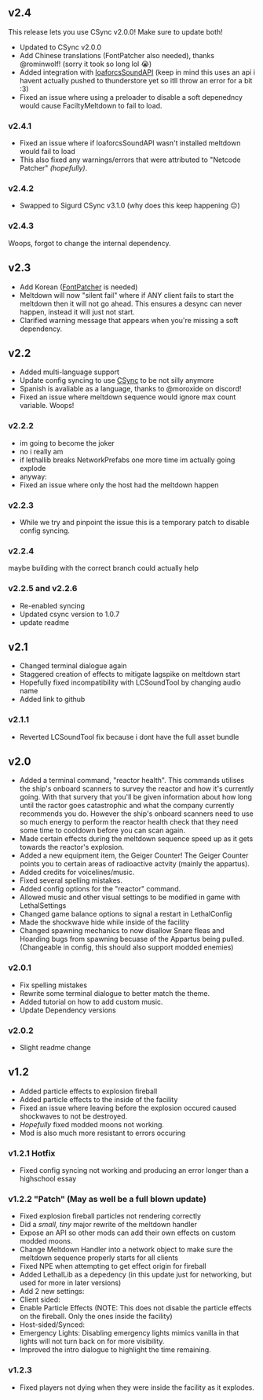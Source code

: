 ## v2.4
This release lets you use CSync v2.0.0! Make sure to update both!

- Updated to CSync v2.0.0
- Add Chinese translations (FontPatcher also needed), thanks @rominwolf! (sorry it took so long lol :sob:)
- Added integration with [loaforcsSoundAPI](https://thunderstore.io/c/lethal-company/p/loaforc/loaforcsSoundAPI/) (keep in mind this uses an api i havent actually pushed to thunderstore yet so itll throw an error for a bit :3)
- Fixed an issue where using a preloader to disable a soft depenedncy would cause FaciltyMeltdown to fail to load.

### v2.4.1
- Fixed an issue where if loaforcsSoundAPI wasn't installed meltdown would fail to load
- This also fixed any warnings/errors that were attributed to "Netcode Patcher" *(hopefully)*.

### v2.4.2
- Swapped to Sigurd CSync v3.1.0 (why does this keep happening :pensive:)

### v2.4.3
Woops, forgot to change the internal dependency.

## v2.3
- Add Korean ([FontPatcher](https://thunderstore.io/c/lethal-company/p/LeKAKiD/FontPatcher/) is needed)
- Meltdown will now "silent fail" where if ANY client fails to start the meltdown then it will not go ahead. This ensures a desync can never happen, instead it will just not start.
- Clarified warning message that appears when you're missing a soft dependency.

## v2.2
- Added multi-language support
- Update config syncing to use [CSync](https://thunderstore.io/c/lethal-company/p/Owen3H/CSync/) to be not silly anymore
- Spanish is avaliable as a language, thanks to @moroxide on discord!
- Fixed an issue where meltdown sequence would ignore max count variable. Woops!

### v2.2.2
- im going to become the joker
- no i really am
- if lethallib breaks NetworkPrefabs one more time im actually going explode
- anyway:
- Fixed an issue where only the host had the meltdown happen

### v2.2.3
- While we try and pinpoint the issue this is a temporary patch to disable config syncing.

### v2.2.4
maybe building with the correct branch could actually help

### v2.2.5 and v2.2.6
- Re-enabled syncing
- Updated csync version to 1.0.7
- update readme

## v2.1
- Changed terminal dialogue again
- Staggered creation of effects to mitigate lagspike on meltdown start
- Hopefully fixed incompatibility with LCSoundTool by changing audio name
- Added link to github

### v2.1.1
- Reverted LCSoundTool fix because i dont have the full asset bundle

## v2.0
- Added a terminal command, "reactor health". This commands utilises the ship's onboard scanners to survey the reactor and how it's currently going. With that survery that you'll be given information about how long until the ractor goes catastrophic and what the company currently recommends you do. However the ship's onboard scanners need to use so much energy to perform the reactor health check that they need some time to cooldown before you can scan again.
- Made certain effects during the meltdown sequence speed up as it gets towards the reactor's explosion.
- Added a new equipment item, the Geiger Counter! The Geiger Counter points you to certain areas of radioactive actvity (mainly the appartus).
- Added credits for voicelines/music.
- Fixed several spelling mistakes.
- Added config options for the "reactor" command.
- Allowed music and other visual settings to be modified in game with LethalSettings
- Changed game balance options to signal a restart in LethalConfig
- Made the shockwave hide while inside of the facility
- Changed spawning mechanics to now disallow Snare fleas and Hoarding bugs from spawning becuase of the Appartus being pulled. (Changeable in config, this should also support modded enemies)

### v2.0.1
- Fix spelling mistakes
- Rewrite some terminal dialogue to better match the theme.
- Added tutorial on how to add custom music.
- Update Dependency versions

### v2.0.2
- Slight readme change

## v1.2
- Added particle effects to explosion fireball
- Added particle effects to the inside of the facility
- Fixed an issue where leaving before the explosion occured caused shockwaves to not be destroyed.
- *Hopefully* fixed modded moons not working.
- Mod is also much more resistant to errors occuring

### v1.2.1 Hotfix
- Fixed config syncing not working and producing an error longer than a highschool essay

### v1.2.2 "Patch" (May as well be a full blown update)
- Fixed explosion fireball particles not rendering correctly
- Did a *small, tiny* major rewrite of the meltdown handler
- Expose an API so other mods can add their own effects on custom modded moons.
- Change Meltdown Handler into a network object to make sure the meltdown sequence properly starts for all clients
- Fixed NPE when attempting to get effect origin for fireball
- Added LethalLib as a depedency (in this update just for networking, but used for more in later versions)
- Add 2 new settings:
 - Client sided:
  - Enable Particle Effects (NOTE: This does not disable the particle effects on the fireball. Only the ones inside the facility)
 - Host-sided/Synced:
  - Emergency Lights: Disabling emergency lights mimics vanilla in that lights will not turn back on for more visibility.
- Improved the intro dialogue to highlight the time remaining.

### v1.2.3
- Fixed players not dying when they were inside the facility as it explodes.